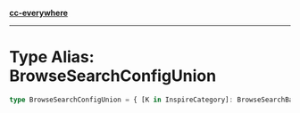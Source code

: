 [**cc-everywhere**](../../../../../index.md)

***

# Type Alias: BrowseSearchConfigUnion

```ts
type BrowseSearchConfigUnion = { [K in InspireCategory]: BrowseSearchBaseConfig<K> }[InspireCategory];
```
